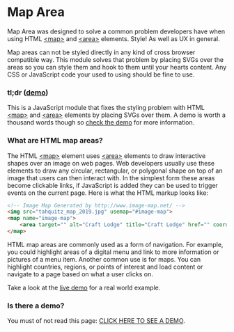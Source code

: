 # Map Area
Map Area was designed to solve a common problem developers have when using HTML [\<map\>](https://developer.mozilla.org/en-US/docs/Web/HTML/Element/map) and [\<area\>](https://developer.mozilla.org/en-US/docs/Web/HTML/Element/area) elements. Style! As well as UX in general.

Map areas can not be styled directly in any kind of cross browser compatible way. This module solves that problem by placing SVGs over the areas so you can style them and hook to them until your hearts content. Any CSS or JavaScript code your used to using should be fine to use.

### tl;dr ([demo](https://caboodle-tech.github.io/map-area/index.html))
This is a JavaScript module that fixes the styling problem with HTML [\<map\>](https://developer.mozilla.org/en-US/docs/Web/HTML/Element/map) and [\<area\>](https://developer.mozilla.org/en-US/docs/Web/HTML/Element/area) elements by placing SVGs over them. A demo is worth a thousand words though so [check the demo](https://caboodle-tech.github.io/map-area/index.html) for more information.

### What are HTML map areas?

The HTML [\<map\>](https://developer.mozilla.org/en-US/docs/Web/HTML/Element/map) element uses [\<area\>](https://developer.mozilla.org/en-US/docs/Web/HTML/Element/area) elements to draw interactive shapes over an image on web pages. Web developers usually use these elements to draw any circular, rectangular, or polygonal shape on top of an image that users can then interact with. In the simplest form these areas become clickable links, if JavaScript is added they can be used to trigger events on the current page. Here is what the HTML markup looks like:

```html
<!-- Image Map Generated by http://www.image-map.net/ -->
<img src="tahquitz_map_2019.jpg" usemap="#image-map">
<map name="image-map">
    <area target="" alt="Craft Lodge" title="Craft Lodge" href="" coords="131,135,191,180" shape="rect">
</map>
```

HTML map areas are commonly used as a form of navigation. For example, you could highlight areas of a digital menu and link to more information or pictures of a menu item. Another common use is for maps. You can highlight countries, regions, or points of interest and load content or navigate to a page based on what a user clicks on.

Take a look at the [live demo](https://caboodle-tech.github.io/map-area/index.html) for a real world example.

### Is there a demo?

You must of not read this page: [CLICK HERE TO SEE A DEMO](https://caboodle-tech.github.io/map-area/index.html).
